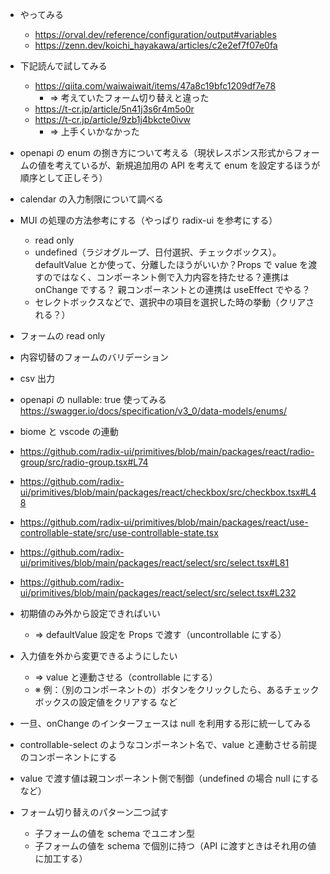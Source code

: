 - やってみる
  - https://orval.dev/reference/configuration/output#variables
  - https://zenn.dev/koichi_hayakawa/articles/c2e2ef7f07e0fa
- 下記読んで試してみる
  - https://qiita.com/waiwaiwait/items/47a8c19bfc1209df7e78
    - ⇒ 考えていたフォーム切り替えと違った
  - https://t-cr.jp/article/5n41j3s6r4m5o0r
  - https://t-cr.jp/article/9zb1j4bkcte0ivw
    - ⇒ 上手くいかなかった
- openapi の enum の捌き方について考える（現状レスポンス形式からフォームの値を考えているが、新規追加用の API を考えて enum を設定するほうが順序として正しそう）
- calendar の入力制限について調べる
- MUI の処理の方法参考にする（やっぱり radix-ui を参考にする）
  - read only
  - undefined（ラジオグループ、日付選択、チェックボックス）。defaultValue とか使って、分離したほうがいいか？Props で value を渡すのではなく、コンポーネント側で入力内容を持たせる？連携は onChange でする？ 親コンポーネントとの連携は useEffect でやる？
  - セレクトボックスなどで、選択中の項目を選択した時の挙動（クリアされる？）
- フォームの read only
- 内容切替のフォームのバリデーション
- csv 出力
- openapi の nullable: true 使ってみる
  https://swagger.io/docs/specification/v3_0/data-models/enums/
- biome と vscode の連動

- https://github.com/radix-ui/primitives/blob/main/packages/react/radio-group/src/radio-group.tsx#L74
- https://github.com/radix-ui/primitives/blob/main/packages/react/checkbox/src/checkbox.tsx#L48
- https://github.com/radix-ui/primitives/blob/main/packages/react/use-controllable-state/src/use-controllable-state.tsx
- https://github.com/radix-ui/primitives/blob/main/packages/react/select/src/select.tsx#L81
- https://github.com/radix-ui/primitives/blob/main/packages/react/select/src/select.tsx#L232

- 初期値のみ外から設定できればいい
  - ⇒ defaultValue 設定を Props で渡す（uncontrollable にする）
- 入力値を外から変更できるようにしたい

  - ⇒ value と連動させる（controllable にする）
  - ※ 例：（別のコンポーネントの）ボタンをクリックしたら、あるチェックボックスの設定値をクリアする など

- 一旦、onChange のインターフェースは null を利用する形に統一してみる
- controllable-select のようなコンポーネント名で、value と連動させる前提のコンポーネントにする
- value で渡す値は親コンポーネント側で制御（undefined の場合 null にする など）

- フォーム切り替えのパターン二つ試す
  - 子フォームの値を schema でユニオン型
  - 子フォームの値を schema で個別に持つ（API に渡すときはそれ用の値に加工する）
